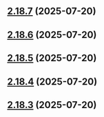 ## [2.18.7](https://github.com/ghoshRitesh12/aniwatch-api/compare/v2.18.6...v2.18.7) (2025-07-20)



## [2.18.6](https://github.com/ghoshRitesh12/aniwatch-api/compare/v2.18.5...v2.18.6) (2025-07-20)



## [2.18.5](https://github.com/ghoshRitesh12/aniwatch-api/compare/v2.18.4...v2.18.5) (2025-07-20)



## [2.18.4](https://github.com/ghoshRitesh12/aniwatch-api/compare/v2.18.3...v2.18.4) (2025-07-20)



## [2.18.3](https://github.com/ghoshRitesh12/aniwatch-api/compare/v2.18.2...v2.18.3) (2025-07-20)



